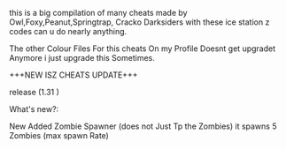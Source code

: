 this is a big compilation of many cheats
made by Owl,Foxy,Peanut,Springtrap,
Cracko Darksiders 
with these ice station z codes can u do 
nearly anything.

The other Colour Files For this cheats On
my Profile Doesnt get upgradet Anymore i 
just upgrade this Sometimes.

+++NEW ISZ CHEATS UPDATE+++ 

release (1.31 )

What's new?:

New Added Zombie Spawner (does not Just 
Tp the Zombies) it spawns 5 Zombies
(max spawn Rate) 
